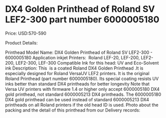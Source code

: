 # DX4 Golden Printhead of Roland SV LEF2-300 part number 6000005180

Price: USD:570-590

Product Details:

Printhead Model Name: DX4 Golden Printhead of Roland SV LEF2-300 - 6000005180
Application inkjet Printers:  Roland LEF-20, LEF-200, LEF2-200, LEF2-300, LEF-300
Compatible Ink for this head: UV and Eco-Solvent ink
Description:
This  is a coated Roland DX4 Golden Printhead .It is especially designed for Roland VersaUV LEF2 printers. It is the original Roland Printhead (part number 6000005180). Its special coating resists UV inks better than standard DX4 printheads for better longevity
Note that Versa UV printers with firmware 1.4 or higher only accept 6000005180 DX4 gold printhead, not standard 6000005213 DX4 printheads. The 6000005180 DX4 gold printhead can be used instead of standard 6000005213 DX4 printheads on all Roland printers if the old head ID is used.
Photo about the packing and the detail of this printhead from our Delivery records: